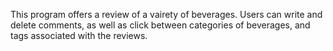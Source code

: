 This program offers  a review of a vairety of beverages. Users can write and delete comments, as well as click between categories of beverages, and tags associated with the reviews.
